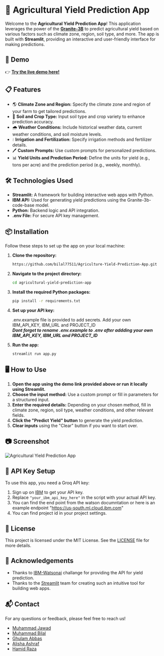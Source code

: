 # 🌾 Agricultural Yield Prediction App

Welcome to the **Agricultural Yield Prediction App**! This application leverages the power of the [**Granite-3B**](https://huggingface.co/ibm-granite/granite-3b-code-base) to predict agricultural yield based on various factors such as climate zone, region, soil type, and more. The app is built with **Streamlit**, providing an interactive and user-friendly interface for making predictions.

## 🚀 Demo

👉 [**Try the live demo here!**](https://huggingface.co/spaces/Abbas0786/Agricultural-Yield-Prediction)

## 📋 Features

- 🌎 **Climate Zone and Region:** Specify the climate zone and region of your farm to get tailored predictions.
- 🌱 **Soil and Crop Type:** Input soil type and crop variety to enhance prediction accuracy.
- 🌧️ **Weather Conditions:** Include historical weather data, current weather conditions, and soil moisture levels.
- 💧 **Irrigation and Fertilization:** Specify irrigation methods and fertilizer details.
- 🖊️ **Custom Prompts:** Use custom prompts for personalized predictions.
- 📊 **Yield Units and Prediction Period:** Define the units for yield (e.g., tons per acre) and the prediction period (e.g., weekly, monthly).

## 🛠️ Technologies Used

- **Streamlit:** A framework for building interactive web apps with Python.
- **IBM API:** Used for generating yield predictions using the Granite-3b-code-base model.
- **Python:** Backend logic and API integration.
- **.env File:** For secure API key management.

## 📦 Installation

Follow these steps to set up the app on your local machine:

1. **Clone the repository:**

    ```bash
    https://github.com/bilal77511/Agriculture-Yield-Prediction-App.git
    ```

2. **Navigate to the project directory:**

    ```bash
    cd agricultural-yield-prediction-app
    ```

3. **Install the required Python packages:**

    ```bash
    pip install -r requirements.txt
    ```

4. **Set up your API key:**

    .env.example file is provided to add secrets. Add your own IBM_API_KEY, IBM_URL and PROJECT_ID  
   ***Dont forget to rename .env.example to .env after addding your own IBM_API_KEY, IBM_URL and PROJECT_ID***

6. **Run the app:**

    ```bash
    streamlit run app.py
    ```

## 🖥️ How to Use

1. **Open the app using the demo link provided above or run it locally using Streamlit.**
2. **Choose the input method:** Use a custom prompt or fill in parameters for a structured input.
3. **Enter the required details:** Depending on your chosen method, fill in climate zone, region, soil type, weather conditions, and other relevant fields.
4. **Click the "Predict Yield" button** to generate the yield prediction.
5. **Clear inputs** using the "Clear" button if you want to start over.

## 📷 Screenshot

![Agricultural Yield Prediction App](https://raw.githubusercontent.com/mj-awad17/Agriculture-Yield-Prediction-App/main/image.jpg)

## 🔑 API Key Setup

To use this app, you need a Groq API key:

1. Sign up on [IBM](https://cloud.ibm.com/) to get your API key.
2. Replace `"your_ibm_api_key_here"` in the script with your actual API key.
3. You can find the end point from the watson documntation or here is an example endpoint "https://us-south.ml.cloud.ibm.com"
4. You can find project id in your project settings.

## 📝 License

This project is licensed under the MIT License. See the [LICENSE](LICENSE) file for more details.


## 🌟 Acknowledgements

- Thanks to [IBM-Watsonai](https://ibm.com/) challange for providing the API for yield prediction.
- Thanks to the [Streamlit](https://streamlit.io/) team for creating such an intuitive tool for building web apps.

## 📬 Contact

For any questions or feedback, please feel free to reach us!

- [Muhammad Jawad](https://www.linkedin.com/in/muhammad-jawad-86507b201/)
- [Muhammad Bilal](https://www.linkedin.com/in/muhammad-bilal-a75782280/)
- [Ghulam Abbas](https://www.linkedin.com/in/ghulam-abbas-310b7a302/)
- [Alisha Ashraf](https://www.linkedin.com/in/alisha-ashraf-b73404301/)
- [Hamid Raza](https://www.linkedin.com/in/hamid-raza-302baa286/)
